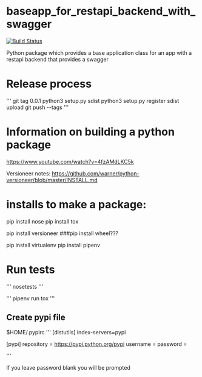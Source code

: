 
# baseapp_for_restapi_backend_with_swagger

[![Build Status](https://travis-ci.org/rmetcalf9/baseapp_for_restapi_backend_with_swagger.svg?branch=master)](https://travis-ci.org/rmetcalf9/baseapp_for_restapi_backend_with_swagger)


Python package which provides a base application class for an app with a restapi backend that provides a swagger


# Release process

'''
git tag 0.0.1
python3 setup.py sdist
python3 setup.py register sdist upload
git push --tags 
'''

# Information on building a python package

https://www.youtube.com/watch?v=4fzAMdLKC5k


Versioneer notes: https://github.com/warner/python-versioneer/blob/master/INSTALL.md

# installs to make a package:

pip install nose
pip install tox


pip install versioneer
###pip install wheel???

pip install virtualenv
pip install pipenv

# Run tests
'''
nosetests
'''

'''
pipenv run tox
'''

## Create pypi file

$HOME/.pypirc
'''
[distutils]
index-servers=pypi

[pypi]
repository = https://pypi.python.org/pypi
username = <username>
password = <password>

'''

If you leave password blank you will be prompted
